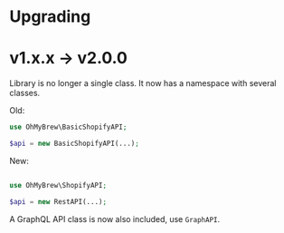 # Upgrading

# v1.x.x -> v2.0.0

Library is no longer a single class. It now has a namespace with several classes.

Old:

```php
use OhMyBrew\BasicShopifyAPI;

$api = new BasicShopifyAPI(...);
```

New:

```php

use OhMyBrew\ShopifyAPI;

$api = new RestAPI(...);
```

A GraphQL API class is now also included, use `GraphAPI`.
